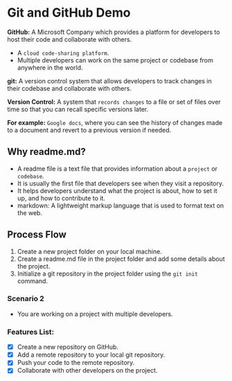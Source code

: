 # Git and GitHub Demo

**GitHub:** A Microsoft Company which provides a platform for developers to host their code and collaborate with others.

- A `cloud code-sharing platform`.
- Multiple developers can work on the same project or codebase from anywhere in the world.

**git:** A version control system that allows developers to track changes in their codebase and collaborate with others.

**Version Control:** A system that `records changes` to a file or set of files over time so that you can recall specific versions later.

**For example:** `Google docs`, where you can see the history of changes made to a document and revert to a previous version if needed.

## Why readme.md?

- A readme file is a text file that provides information about a `project` or `codebase`.
- It is usually the first file that developers see when they visit a repository.
- It helps developers understand what the project is about, how to set it up, and how to contribute to it.
- markdown: A lightweight markup language that is used to format text on the web.

## Process Flow

1. Create a new project folder on your local machine.
2. Create a readme.md file in the project folder and add some details about the project.
3. Initialize a git repository in the project folder using the `git init` command.

### Scenario 2

- You are working on a project with multiple developers.

### Features List:

- [x] Create a new repository on GitHub.
- [x] Add a remote repository to your local git repository.
- [x] Push your code to the remote repository.
- [x] Collaborate with other developers on the project.
